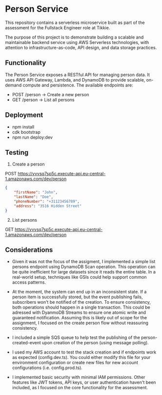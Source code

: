# Person Service

This repository contains a serverless microservice built as part of the assessment for the Fullstack Engineer role at Tikkie.

The purpose of this project is to demonstrate building a scalable and maintainable backend service using AWS Serverless technologies, with attention to infrastructure-as-code, API design, and data storage practices.

## Functionality

The Person Service exposes a RESTful API for managing person data. It uses AWS API Gateway, Lambda, and DynamoDB to provide scalable, on-demand compute and persistence. The available endpoints are:

- POST /person -> Create a new person
- GET /person -> List all persons


## Deployment
- npm install
- cdk bootstrap
- npm run deploy:dev


## Testing

1. Create a person

POST https://vvvsq7sp5c.execute-api.eu-central-1.amazonaws.com/dev/person
```json
{
    "firstName": "John",
    "lastName": "Doe",
    "phoneNumber": "+31123456789",
    "address": "3516 Hidden Street"
}
```

2. List persons

GET https://vvvsq7sp5c.execute-api.eu-central-1.amazonaws.com/dev/person


## Considerations
- Given it was not the focus of the assigment, I implemented a simple list persons endpoint using DynamoDB Scan operation. This operation can be quite inefficient for large datasets since it reads the entire table. In a real-world setup, techniques like GSIs could help support common access patterns.

- At the moment, the system can end up in an inconsistent state. If a person item is successfully stored, but the event publishing fails, subscribers won't be notified of the creation.
To ensure consistency, both operations should happen in a single transaction. This could be adressed with DyanmoDB Streams to ensure one atomic write and guaranteed notification. Assuming this is likely out of scope for the assignment, I focused on the create person flow without reassuring consistency.

- I included a simple SQS queue to help test the publishing of the person-created-event upon creation of the person (using message polling).

- I used my AWS account to test the stack creation and if endpoints work as expected (config.dev.ts). You could either modify this file for your environment configuration or create new files for new account configurations (i.e. config.prod.ts).

- I implemented basic security with minimal IAM permissions. Other features like JWT tokens, API keys, or user authentication haven't been included, as I focused on the core functionality for the assessment.
